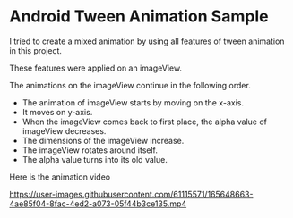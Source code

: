 # Android Tween Animation Sample
I tried to create a mixed animation by using all features of tween animation in this project.

These features were applied on an imageView. 

The animations on the imageView continue in the following order.

- The animation of imageView starts by moving on the x-axis. 
- It moves on y-axis.
- When the imageView comes back to first place, the alpha value of imageView decreases.
- The dimensions of the imageView increase. 
- The imageView rotates around itself.
- The alpha value turns into its old value.

Here is the animation video

https://user-images.githubusercontent.com/61115571/165648663-4ae85f04-8fac-4ed2-a073-05f44b3ce135.mp4

